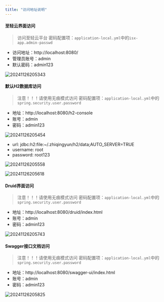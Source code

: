```yaml
---
title: "访问地址说明"
---
```


#### 至轻云界面访问

> 访问至轻云平台 
> 密码配置项：`application-local.yml`中的`isx-app.admin-passwd`

- 访问地址：http://localhost:8080/ 
- 管理员账号：admin 
- 默认密码：admin123

![20241126205343](https://img.isxcode.com/picgo/20241126205343.png)

#### 默认H2数据库访问

> 注意！！！请使用无痕模式访问 
> 密码配置项：`application-local.yml`中的`spring.security.user.password`

- 地址：http://localhost:8080/h2-console 
- 账号：admin 
- 密码：admin123 

![20241126205454](https://img.isxcode.com/picgo/20241126205454.png)

- url: jdbc:h2:file:~/.zhiqingyun/h2/data;AUTO_SERVER=TRUE 
- username: root 
- password: root123

![20241126205558](https://img.isxcode.com/picgo/20241126205558.png)

![20241126205618](https://img.isxcode.com/picgo/20241126205618.png)


#### Druid界面访问

> 注意！！！请使用无痕模式访问 
> 密码配置项：`application-local.yml`中的`spring.security.user.password`

- 地址：http://localhost:8080/druid/index.html 
- 账号：admin 
- 密码：admin123 

![20241126205743](https://img.isxcode.com/picgo/20241126205743.png)

#### Swagger接口文档访问

> 注意！！！请使用无痕模式访问 
> 密码配置项：`application-local.yml`中的`spring.security.user.password`

- 地址：http://localhost:8080/swagger-ui/index.html 
- 账号：admin 
- 密码：admin123 

![20241126205825](https://img.isxcode.com/picgo/20241126205825.png)